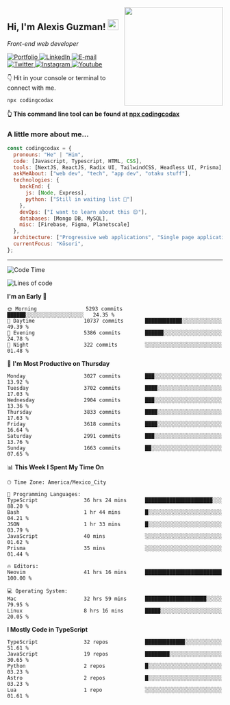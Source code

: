 <img align='right' src="https://media.giphy.com/media/M9gbBd9nbDrOTu1Mqx/giphy.gif" width="230">
<h2>Hi, I'm Alexis Guzman! <img src="https://media.giphy.com/media/hvRJCLFzcasrR4ia7z/giphy.gif" width="25px"></h2>
<p><em>Front-end web developer</em></p>

<p>
  <a href='https://www.codingcodax.dev' target='_blank'>
    <img alt='Portfolio' src='https://img.shields.io/badge/Portfolio-black?logo=vercel&style=flat-square'>
  </a>
  <a href='https://linkedin.com/in/codingcodax' target='_blank'>
    <img alt='LinkedIn' src='https://img.shields.io/badge/LinkedIn-black?logo=LinkedIn&style=flat-square'>
  </a>
  <a href='mailto:hello@codingcodax.com' target='_blank'>
    <img alt='E-mail' src='https://img.shields.io/badge/Email-black?logo=Gmail&style=flat-square'>
  </a>
  <a href='https://twitter.com/codingcodax' target='_blank'>
    <img alt='Twitter' src='https://img.shields.io/badge/Twitter-black?logo=Twitter&style=flat-square'>
  </a>
  <a href='https://www.instagram.com/codingcodax' target='_blank'>
    <img alt='Instagram' src='https://img.shields.io/badge/Instagram-black?logo=Instagram&style=flat-square'>
  </a>
  <a href='https://www.youtube.com/@codingcodax' target='_blank'>
    <img alt='Youtube' src='https://img.shields.io/badge/YouTube-black?logo=Youtube&style=flat-square'>
  </a>
</p>

👇 Hit in your console or terminal to connect with me.

```bash
npx codingcodax
```
**👆 This command line tool can be found at [npx codingcodax](https://github.com/codingcodax/npx-codingcodax)**

<h3>A little more about me...</h3>

```javascript
const codingcodax = {
  pronouns: "He" | "Him",
  code: [Javascript, Typescript, HTML, CSS],
  tools: [NextJS, ReactJS, Radix UI, TailwindCSS, Headless UI, Prisma],
  askMeAbout: ["web dev", "tech", "app dev", "otaku stuff"],
  technologies: {
    backEnd: {
      js: [Node, Express],
      python: ["Still in waiting list 🥲"]
    },
    devOps: ["I want to learn about this 😊"],
    databases: [Mongo DB, MySQL],
    misc: [Firebase, Figma, Planetscale]
  },
  architecture: ["Progressive web applications", "Single page applications"],
  currentFocus: "Kōsori",
};
```

---

<!--START_SECTION:waka-->
![Code Time](http://img.shields.io/badge/Code%20Time-2%2C469%20hrs%205%20mins-blue)

![Lines of code](https://img.shields.io/badge/From%20Hello%20World%20I%27ve%20Written-9.4%20million%20lines%20of%20code-blue)

**I'm an Early 🐤** 

```text
🌞 Morning                5293 commits        ██████░░░░░░░░░░░░░░░░░░░   24.35 % 
🌆 Daytime                10737 commits       ████████████░░░░░░░░░░░░░   49.39 % 
🌃 Evening                5386 commits        ██████░░░░░░░░░░░░░░░░░░░   24.78 % 
🌙 Night                  322 commits         ░░░░░░░░░░░░░░░░░░░░░░░░░   01.48 % 
```
📅 **I'm Most Productive on Thursday** 

```text
Monday                   3027 commits        ███░░░░░░░░░░░░░░░░░░░░░░   13.92 % 
Tuesday                  3702 commits        ████░░░░░░░░░░░░░░░░░░░░░   17.03 % 
Wednesday                2904 commits        ███░░░░░░░░░░░░░░░░░░░░░░   13.36 % 
Thursday                 3833 commits        ████░░░░░░░░░░░░░░░░░░░░░   17.63 % 
Friday                   3618 commits        ████░░░░░░░░░░░░░░░░░░░░░   16.64 % 
Saturday                 2991 commits        ███░░░░░░░░░░░░░░░░░░░░░░   13.76 % 
Sunday                   1663 commits        ██░░░░░░░░░░░░░░░░░░░░░░░   07.65 % 
```


📊 **This Week I Spent My Time On** 

```text
🕑︎ Time Zone: America/Mexico_City

💬 Programming Languages: 
TypeScript               36 hrs 24 mins      ██████████████████████░░░   88.20 % 
Bash                     1 hr 44 mins        █░░░░░░░░░░░░░░░░░░░░░░░░   04.21 % 
JSON                     1 hr 33 mins        █░░░░░░░░░░░░░░░░░░░░░░░░   03.79 % 
JavaScript               40 mins             ░░░░░░░░░░░░░░░░░░░░░░░░░   01.62 % 
Prisma                   35 mins             ░░░░░░░░░░░░░░░░░░░░░░░░░   01.44 % 

🔥 Editors: 
Neovim                   41 hrs 16 mins      █████████████████████████   100.00 % 

💻 Operating System: 
Mac                      32 hrs 59 mins      ████████████████████░░░░░   79.95 % 
Linux                    8 hrs 16 mins       █████░░░░░░░░░░░░░░░░░░░░   20.05 % 
```

**I Mostly Code in TypeScript** 

```text
TypeScript               32 repos            █████████████░░░░░░░░░░░░   51.61 % 
JavaScript               19 repos            ████████░░░░░░░░░░░░░░░░░   30.65 % 
Python                   2 repos             █░░░░░░░░░░░░░░░░░░░░░░░░   03.23 % 
Astro                    2 repos             █░░░░░░░░░░░░░░░░░░░░░░░░   03.23 % 
Lua                      1 repo              ░░░░░░░░░░░░░░░░░░░░░░░░░   01.61 % 
```




<!--END_SECTION:waka-->
